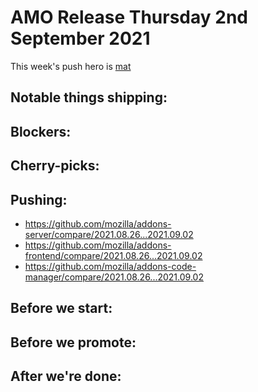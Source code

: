 # AMO Release Thursday 2nd September 2021

This week's push hero is [mat](https://github.com/diox)

## Notable things shipping:

## Blockers:

## Cherry-picks:

## Pushing:

- https://github.com/mozilla/addons-server/compare/2021.08.26...2021.09.02
- https://github.com/mozilla/addons-frontend/compare/2021.08.26...2021.09.02
- https://github.com/mozilla/addons-code-manager/compare/2021.08.26...2021.09.02

## Before we start:

## Before we promote:

## After we're done:
